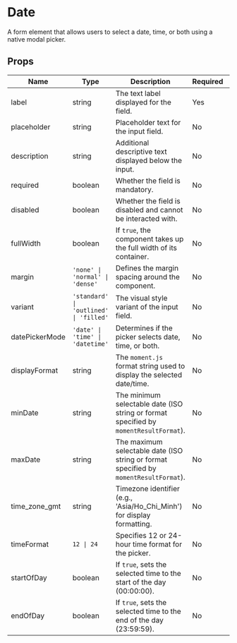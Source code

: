 # Date

A form element that allows users to select a date, time, or both using a native modal picker.

## Props

| Name           | Type                             | Description                                                                 | Required | Default             |
| -------------- | -------------------------------- | --------------------------------------------------------------------------- | -------- | ------------------- |
| label          | string                           | The text label displayed for the field.                                     | Yes      | `'close_time'`      |
| placeholder    | string                           | Placeholder text for the input field.                                       | No       |                     |
| description    | string                           | Additional descriptive text displayed below the input.                      | No       |                     |
| required       | boolean                          | Whether the field is mandatory.                                             | No       | `false`             |
| disabled       | boolean                          | Whether the field is disabled and cannot be interacted with.                | No       | `false`             |
| fullWidth      | boolean                          | If `true`, the component takes up the full width of its container.          | No       | `false`             |
| margin         | `'none' \| 'normal' \| 'dense'`  | Defines the margin spacing around the component.                            | No       | `'normal'`          |
| variant        | `'standard' \| 'outlined' \| 'filled'` | The visual style variant of the input field.                              | No       | `'standard'`        |
| datePickerMode | `'date' \| 'time' \| 'datetime'` | Determines if the picker selects date, time, or both.                     | No       | `'datetime'`        |
| displayFormat  | string                           | The `moment.js` format string used to display the selected date/time.     | No       | `'DD/MM/YYYY - HH:mm'` |
| minDate        | string                           | The minimum selectable date (ISO string or format specified by `momentResultFormat`). | No       |                     |
| maxDate        | string                           | The maximum selectable date (ISO string or format specified by `momentResultFormat`). | No       |                     |
| time_zone_gmt  | string                           | Timezone identifier (e.g., 'Asia/Ho_Chi_Minh') for display formatting.    | No       | User's timezone     |
| timeFormat     | `12 \| 24`                       | Specifies 12 or 24-hour time format for the picker.                       | No       | `12`                |
| startOfDay     | boolean                          | If `true`, sets the selected time to the start of the day (00:00:00).     | No       | `false`             |
| endOfDay       | boolean                          | If `true`, sets the selected time to the end of the day (23:59:59).       | No       | `false`             |